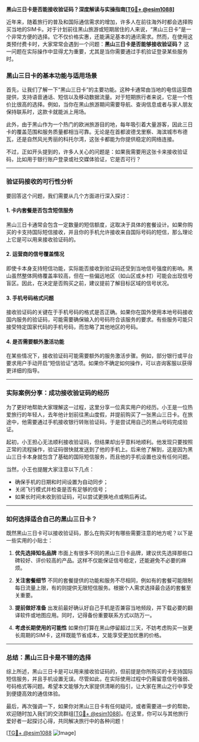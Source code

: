 **黑山三日卡是否能接收验证码？深度解读与实操指南[[TG💪+ @esim1088](https://t.me/s/esim1088)]**

近年来，随着旅行的普及和国际通信需求的增加，许多人在前往海外时都会选择购买当地的SIM卡。对于计划前往黑山旅游或短期居住的人来说，“黑山三日卡”是一个非常方便的选择。它不仅价格实惠，还能满足基本的通讯需求。然而，在使用这类预付费卡时，大家常常会遇到一个问题：**黑山三日卡是否能够接收验证码？** 这一问题在实际操作中显得尤为重要，尤其是当你需要通过手机验证登录某些服务时。

### 黑山三日卡的基本功能与适用场景

首先，让我们了解一下“黑山三日卡”的主要功能。这种卡通常由当地的电信运营商提供，支持语音通话、短信以及移动数据流量。对于短期旅行者来说，它是一个性价比很高的选择。例如，当你在黑山旅游期间需要导航、查询信息或者与家人朋友保持联系时，这款卡就能派上用场。

此外，由于黑山作为一个热门的欧洲旅游目的地，每年吸引着大量游客，因此三日卡的覆盖范围和服务质量都相当可靠。无论是在首都波德戈里察、海滨城市布德瓦，还是自然风光秀丽的科托尔湾，这张卡都能为你提供稳定的网络连接。

不过，正如开头提到的，许多人关心的问题是：如果我需要用这张卡来接收验证码，比如用于银行账户登录或社交媒体验证，它是否可行？

---

### 验证码接收的可行性分析

要回答这个问题，我们需要从几个方面进行深入探讨：

#### 1. **卡内套餐是否包含短信服务**
   黑山三日卡通常会包含一定数量的短信额度，这取决于具体的套餐设计。如果你购买的卡支持国际短信接收，并且你的手机允许接收来自国际号码的短信，那么理论上它是可以用来接收验证码的。

#### 2. **运营商的信号覆盖情况**
   即使卡本身支持短信功能，实际能否接收到验证码还受到当地信号强度的影响。黑山虽然整体网络覆盖率较高，但在一些偏远地区（如山区或乡村）可能会出现信号盲区。因此，在决定是否购买之前，建议提前了解目标区域的信号状况。

#### 3. **手机号码格式问题**
   接收验证码的关键在于手机号码的格式是否正确。如果你在国外使用本地号码接收国内服务的验证码，可能需要确保输入的号码符合该服务的要求。有些服务可能只接受特定国家代码的手机号码，而忽略了其他地区的号码。

#### 4. **是否需要额外激活功能**
   在某些情况下，接收验证码可能需要额外的服务激活步骤。例如，部分银行或平台要求用户手动开启“短信验证”选项。如果你不确定如何操作，可以咨询客服以获得更详细的指导。

---

### 实际案例分享：成功接收验证码的经历

为了更好地帮助大家理解这一过程，这里分享一位真实用户的经历。小王是一位热爱旅行的年轻人，去年他计划前往黑山度假，并提前购买了一张黑山三日卡。在旅途中，他需要通过手机接收银行转账验证码，于是尝试用自己的黑山号码完成验证。

起初，小王担心无法顺利接收验证码，但结果却出乎意料地顺利。他发现只要按照正常的流程操作，验证码很快就发送到了他的手机上。后来他了解到，这是因为黑山三日卡本身就包含了基础的国际短信服务，而且他的手机设置也没有任何问题。

当然，小王也提醒大家注意以下几点：
- 确保手机的日期和时间设置为自动同步；
- 关闭飞行模式并检查是否有足够的信号；
- 如果长时间未收到验证码，可以尝试更换地点或稍后再试。

---

### 如何选择适合自己的黑山三日卡？

既然黑山三日卡可以接收验证码，那么在购买时有哪些需要注意的地方呢？以下是一些实用的小贴士：

1. **优先选择知名品牌**
   市面上有很多不同的黑山三日卡品牌，建议优先选择那些口碑较好、评价较高的产品。这样不仅能保证信号稳定，还能避免不必要的麻烦。

2. **关注套餐细节**
   不同的套餐提供的功能和服务不尽相同，例如有的套餐可能限制每日流量上限，有的则提供无限短信服务。根据个人需求选择最合适的套餐至关重要。

3. **提前做好准备**
   出发前最好确认好自己手机是否兼容当地频段，并下载必要的翻译软件或地图应用。同时，记得备份重要联系方式以防万一。

4. **考虑长期使用的可能性**
   如果你打算在黑山停留超过三天，不妨考虑购买一张更长周期的SIM卡，这样既能节省成本，又能享受更加优惠的价格。

---

### 总结：黑山三日卡是不错的选择

综上所述，黑山三日卡是可以用来接收验证码的，但前提是你所购买的卡支持国际短信服务，并且手机设置无误。尽管如此，在实际使用过程中仍需留意信号强弱、号码格式等问题。希望本文能够为大家提供清晰的指引，让大家在黑山之行中享受到便捷高效的通信体验。

最后，再次强调一下，如果你对黑山三日卡有任何疑问，或者需要进一步的帮助，欢迎随时加入我们的交流群组[[TG💪+ @esim1088](https://t.me/s/esim1088)]。在这里，你可以与其他旅行爱好者一起探讨心得，共同解决旅行中的各种问题！

[[TG💪+ @esim1088](https://t.me/s/esim1088) ![Image](https://i.postimg.cc/4NQfJmqS/Snipaste-2025-05-13-00-14-12.png)]